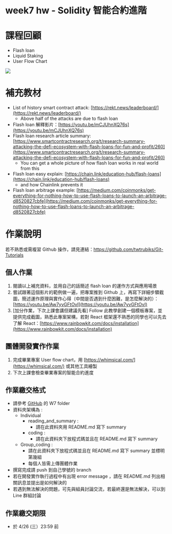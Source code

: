 # week7 hw - Solidity 智能合約進階

# 課程回顧

- Flash loan
- Liquid Staking
- User Flow Chart

![](https://i.imgur.com/YJwFO1e.png)

# 補充教材

- List of history smart contract attack: [https://rekt.news/leaderboard/](https://rekt.news/leaderboard/)
    - Above half of the attacks are due to flash loan
- Flash loan 解釋影片：[https://youtu.be/mCJUhnXQ76s](https://youtu.be/mCJUhnXQ76s)
- Flash loan research article summary: [https://www.smartcontractresearch.org/t/research-summary-attacking-the-defi-ecosystem-with-flash-loans-for-fun-and-profit/260](https://www.smartcontractresearch.org/t/research-summary-attacking-the-defi-ecosystem-with-flash-loans-for-fun-and-profit/260)
    - You can get a whole picture of how flash loan works in real world from this
- Flash loan easy explain: [https://chain.link/education-hub/flash-loans](https://chain.link/education-hub/flash-loans)
    - and how Chainlink prevents it
- Flash loan arbitrage example: [https://medium.com/coinmonks/get-everything-for-nothing-how-to-use-flash-loans-to-launch-an-arbitrage-d8520827cbfe](https://medium.com/coinmonks/get-everything-for-nothing-how-to-use-flash-loans-to-launch-an-arbitrage-d8520827cbfe)

# 作業說明

若不熟悉或需複習 Github 操作，請見連結：https://github.com/twtrubiks/Git-Tutorials

## 個人作業

1. 閱讀以上補充資料，並用自己的話簡述 flash loan 的運作方式與應用場景
2. 嘗試跟著這個影片的範例做一遍，把專案推到 Github 上，再寫下詳細步驟截圖，簡述運作原理與實作心得（中間是否遇到什麼困難，是怎麼解決的）：[https://youtu.be/Aw7yvGFtOvI](https://youtu.be/Aw7yvGFtOvI)
3. [加分作業，下次上課會講但建議先看] Follow 此教學創建一個模板專案，並提供完成截圖，熟悉此專案架構，若對 React 框架還不熟悉的同學也可以先去了解 React：[https://www.rainbowkit.com/docs/installation](https://www.rainbowkit.com/docs/installation)

## 團體開發實作作業

1. 完成畢業專案 User flow chart，用 [https://whimsical.com/](https://whimsical.com/) 或其他工具繪製
2. 下次上課會檢查畢業專案的智能合約進度

## 作業繳交格式

- 請參考 [GitHub](https://github.com/z-institute/Solidity-EVM-Dev-Batch-2-HW) 的 W7 folder
- 資料夾架構為 :
    - Individual
        - reading_and_summary :
            - 請在此資料夾用 README.md 寫下 summary
        - coding :
            - 請在此資料夾下放程式碼並且在 README.md 寫下 summary
    - Group_coding :
        - 請在此資料夾下放程式碼並且在 README.md 寫下 summary 並標明第幾組
        - 每個人皆需上傳團體作業
- 撰寫完成請 push 到自己學號的 branch
- 若在開發實作執行過程中有出現 error message ，請在 README.md 列出相關訊息並提出是如何解決的
- 若遇到無法解決的問題，可先與組員討論交流，若最終還是無法解決，可以到 Line 群組討論

## 作業繳交期限

- 於 4/26 (三）23:59 前
